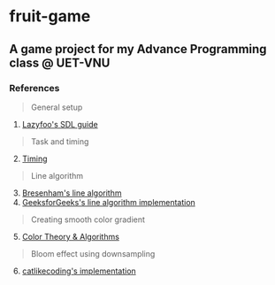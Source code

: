 # fruit-game
## A game project for my Advance Programming class @ UET-VNU

### References
> General setup
1. [Lazyfoo's SDL guide](https://lazyfoo.net/tutorials/SDL/index.php)
> Task and timing
2. [Timing](https://thenumb.at/cpp-course/sdl2/08/08.html#physics)
> Line algorithm
3. [Bresenham's line algorithm](https://en.wikipedia.org/wiki/Bresenham%27s_line_algorithm)
4. [GeeksforGeeks's line algorithm implementation](https://www.geeksforgeeks.org/bresenhams-line-generation-algorithm/)
> Creating smooth color gradient
5. [Color Theory & Algorithms](https://en.wikibooks.org/wiki/Color_Theory/Algorithms#LAB)
> Bloom effect using downsampling
6. [catlikecoding's implementation](https://catlikecoding.com/unity/tutorials/advanced-rendering/bloom/)
